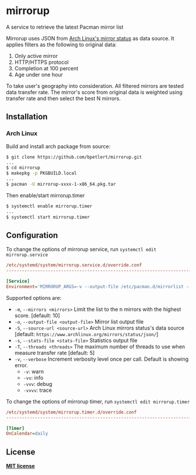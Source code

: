 # mirrorup

A service to retrieve the latest Pacman mirror list

Mirrorup uses JSON from [Arch Linux's mirror status](https://www.archlinux.org/mirrors/status/) as data source. It applies filters as the following to original data:

1. Only active mirror
2. HTTP/HTTPS protocol
3. Completion at 100 percent
4. Age under one hour

To take user's geography into consideration. All filtered mirrors are tested data transfer rate. The mirror's score from original data is weighted using transfer rate and then select the best N mirrors.

## Installation

### Arch Linux

Build and install arch package from source:

```bash
$ git clone https://github.com/bpetlert/mirrorup.git
...
$ cd mirrorup
$ makepkg -p PKGBUILD.local
...
$ pacman -U mirrorup-xxxx-1-x86_64.pkg.tar
```

Then enable/start mirrorup.timer

```bash
$ systemctl enable mirrorup.timer
...
$ systemctl start mirrorup.timer
```

## Configuration

To change the options of mirrorup service, run `systemctl edit mirrorup.service`

```ini
/etc/systemd/system/mirrorup.service.d/override.conf
-------------------------------------------------------------------------

[Service]
Environment='MIRRORUP_ARGS=-v --output-file /etc/pacman.d/mirrorlist --threads 20'
```

Supported options are:

- `-m`, `--mirrors <mirrors>` Limit the list to the n mirrors with the highest score. [default: 10]
- `-o`, `--output-file <output-file>` Mirror list output file
- `-S`, `--source-url <source-url>` Arch Linux mirrors status's data source [default:
  `https://www.archlinux.org/mirrors/status/json/`]
- `-s`, `--stats-file <stats-file>` Statistics output file
- `-T`, `--threads <threads>` The maximum number of threads to use when measure transfer rate [default: 5]
- `-v`, `--verbose` Increment verbosity level once per call. Default
  is showing error.
  - `-v`: warn
  - `-vv`: info
  - `-vvv`: debug
  - `-vvvv`: trace

To change the options of mirrorup timer, run `systemctl edit mirrorup.timer`

```ini
/etc/systemd/system/mirrorup.timer.d/override.conf
-------------------------------------------------------------------------

[Timer]
OnCalendar=daily
```

## License

**[MIT license](./LICENSE)**

